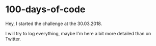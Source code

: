 # 100-days-of-code


Hey, I started the challenge at the 30.03.2018.

I will try to log everything, maybe I'm here a bit more detailed than on Twitter.
